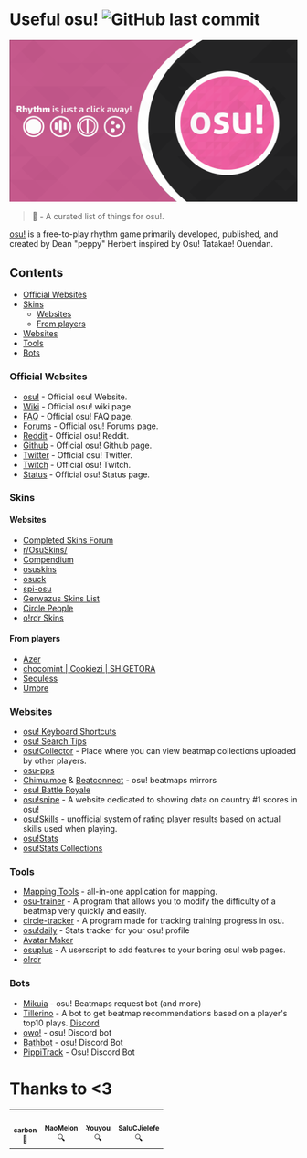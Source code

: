 # Useful osu! ![GitHub last commit](https://img.shields.io/github/last-commit/CarbonUwU/Useful-osu?color=ff69b4&label=last%20updated)

<img src="header.png" width="1920" />

> 📑 - A curated list of things for osu!.

[osu!](https://osu.ppy.sh/) is a free-to-play rhythm game primarily developed, published, and created by Dean "peppy" Herbert inspired by Osu! Tatakae! Ouendan.

## Contents

- [Official Websites](#official-websites)
- [Skins](#skins)
  - [Websites](#websites)
  - [From players](#from-players)
- [Websites](#websites)
- [Tools](#tools)
- [Bots](#bots)

### Official Websites

- [osu!](https://osu.ppy.sh/) - Official osu! Website.
- [Wiki](https://osu.ppy.sh/wiki/en/Main_Page) - Official osu! wiki page.
- [FAQ](https://osu.ppy.sh/wiki/en/FAQ) - Official osu! FAQ page.
- [Forums](https://osu.ppy.sh/community/forums) - Official osu! Forums page.
- [Reddit](https://www.reddit.com/r/osugame/) - Official osu! Reddit.
- [Github](https://github.com/ppy/osu) - Official osu! Github page.
- [Twitter](https://twitter.com/osugame) - Official osu! Twitter.
- [Twitch](https://www.twitch.tv/osulive) - Official osu! Twitch.
- [Status](https://status.ppy.sh/) - Official osu! Status page.

### Skins

#### Websites

- [Completed Skins Forum](https://osu.ppy.sh/community/forums/109)
- [r/OsuSkins/](https://www.reddit.com/r/OsuSkins/)
- [Compendium](https://compendium.skinship.xyz/)
- [osuskins](https://osuskins.net/)
- [osuck](https://skins.osuck.net/)
- [spi-osu](https://spi-osu.com/Skins)
- [Gerwazus Skins List](https://github.com/Gerwazus/All-Skins)
- [Circle People](https://circle-people.com/skins/)
- [o!rdr Skins](https://ordr.issou.best/skins)

#### From players

- [Azer](https://drive.google.com/drive/folders/1hAMktXgn2yCpPNiUHP-oMS66rGpfCAlo)
- [chocomint | Cookiezi | SHIGETORA](https://gist.github.com/Fobxx/107e2bad2bf7312cd49431c696aac912)
- [Seouless](https://pastebin.com/raw/dxDGWhkj)
- [Umbre](https://pastebin.com/6VBm80uj)

### Websites

- [osu! Keyboard Shortcuts](https://osu.ppy.sh/wiki/en/Client/Keyboard_shortcuts)
- [osu! Search Tips](https://osu.ppy.sh/wiki/en/Client/Interface#search)
- [osu!Collector](https://osucollector.com/) - Place where you can view beatmap collections uploaded by other players.
- [osu-pps](https://osu-pps.com/)
- [Chimu.moe](https://chimu.moe/beatmaps) & [Beatconnect](https://beatconnect.io/) - osu! beatmaps mirrors
- [osu! Battle Royale](https://play.osustuff.org/)
- [osu!snipe](https://snipe.huismetbenen.nl/) -  A website dedicated to showing data on country #1 scores in osu!
- [osu!Skills](https://osuskills.com/) - unofficial system of rating player results based on actual skills used when playing.
- [osu!Stats](https://osustats.ppy.sh/)
- [osu!Stats Collections](https://osustats.ppy.sh/collections/expressions/)



### Tools

- [Mapping Tools](https://mappingtools.github.io/) - all-in-one application for mapping.
- [osu-trainer](https://github.com/FunOrange/osu-trainer) - A program that allows you to modify the difficulty of a beatmap very quickly and easily.
- [circle-tracker](https://github.com/FunOrange/circle-tracker) - A program made for tracking training progress in osu.
- [osu!daily](https://osudaily.net/index.php) - Stats tracker for your osu! profile
- [Avatar Maker](https://www.osustuff.org/avatar-maker)
- [osuplus](https://osu.ppy.sh/community/forums/topics/408541?n=1) - A userscript to add features to your boring osu! web pages.
- [o!rdr](https://ordr.issou.best/)

### Bots

- [Mikuia](https://mikuia.tv/guides/osu) - osu! Beatmaps request bot (and more)
- [Tillerino](https://github.com/Tillerino/Tillerinobot/wiki) - A bot to get beatmap recommendations based on a player's top10 plays. [Discord](https://discordapp.com/invite/0ww19XGd9XsiJ4LI)
- [owo!](http://owo-bot.xyz/) - osu! Discord bot
- [Bathbot](https://github.com/MaxOhn/Bathbot) - osu! Discord Bot
- [PippiTrack](https://pippitrack.com/) - Osu! Discord Bot

# Thanks to <3

<!-- ALL-CONTRIBUTORS-LIST:START - -->
<!-- prettier-ignore-start -->
<!-- markdownlint-disable -->
<table>
  <tr>
    <td align="center"><a href="https://twitter.com/c9rbon"><img src="https://avatars.githubusercontent.com/u/65967261?v=4" width="100px;" alt=""/><br /><sub><b>carbon</b></sub></a><br /><a title="Research">🤔</a></td>
    <td align="center"><a href="https://twitter.com/NaoMeIon"><img src="https://pbs.twimg.com/profile_images/1484220182285406209/ZOtZUFnw_400x400.jpg" width="100px;" alt=""/><br /><sub><b>NaoMelon</b></sub></a><br /><a title="Research">🔍</a></td>
    <td align="center"><a href="https://twitter.com/_Youyoux_"><img src="https://pbs.twimg.com/profile_images/1447669532974362624/WCQkBFI4_400x400.jpg" width="100px;" alt=""/><br /><sub><b>Youyou</b></sub></a><br /><a title="Research">🔍</a></td>
    <td align="center"><a href="https://twitter.com/SaluCJielefe"><img src="https://pbs.twimg.com/profile_images/1475983384077864961/M2gEZzN8_400x400.jpg" width="100px;" alt=""/><br /><sub><b>SaluCJielefe</b></sub></a><br /><a title="Research">🔍</a></td>
  </tr>
</table>

<!-- markdownlint-restore -->
<!-- prettier-ignore-end -->

<!-- ALL-CONTRIBUTORS-LIST:END -->
